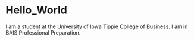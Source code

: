 # Hello_World
I am a student at the University of Iowa Tippie College of Business. I am in BAIS Professional Preparation.
